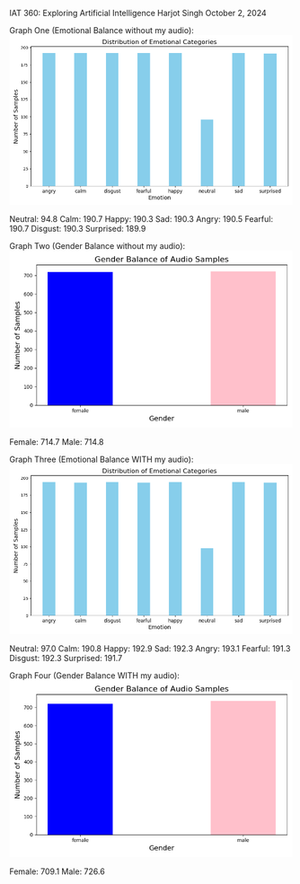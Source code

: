 IAT 360: Exploring Artificial Intelligence 
Harjot Singh
October 2, 2024

Graph One (Emotional Balance without my audio):
![IAT360A2GraphOne.png](./IAT360A2GraphOne.png)

Neutral: 94.8
Calm: 190.7
Happy: 190.3
Sad: 190.3
Angry: 190.5
Fearful: 190.7
Disgust: 190.3
Surprised: 189.9

Graph Two (Gender Balance without my audio):
![IAT360A2GraphTwo.png](./IAT360A2GraphTwo.png)

Female: 714.7
Male: 714.8

Graph Three (Emotional Balance WITH my audio):
![IAT360A2GraphThree.png](./IAT360A2GraphThree.png)

Neutral: 97.0
Calm: 190.8
Happy: 192.9
Sad: 192.3
Angry: 193.1
Fearful: 191.3
Disgust: 192.3
Surprised: 191.7

Graph Four (Gender Balance WITH my audio):
![IAT360A2GraphFour.png](./IAT360A2GraphFour.png)

Female: 709.1
Male: 726.6


